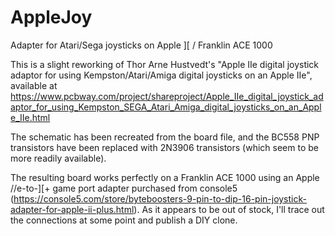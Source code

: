 # AppleJoy
Adapter for Atari/Sega joysticks on Apple ][ / Franklin ACE 1000

This is a slight reworking of Thor Arne Hustvedt's "Apple IIe digital joystick adaptor for using Kempston/Atari/Amiga digital joysticks on an Apple IIe", available at https://www.pcbway.com/project/shareproject/Apple_IIe_digital_joystick_adaptor_for_using_Kempston_SEGA_Atari_Amiga_digital_joysticks_on_an_Apple_IIe.html

The schematic has been recreated from the board file, and the BC558 PNP transistors have been replaced with 2N3906 transistors (which seem to be more readily available).

The resulting board works perfectly on a Franklin ACE 1000 using an Apple //e-to-][+ game port adapter purchased from console5 (https://console5.com/store/byteboosters-9-pin-to-dip-16-pin-joystick-adapter-for-apple-ii-plus.html).  As it appears to be out of stock, I'll trace out the connections at some point and publish a DIY clone.
